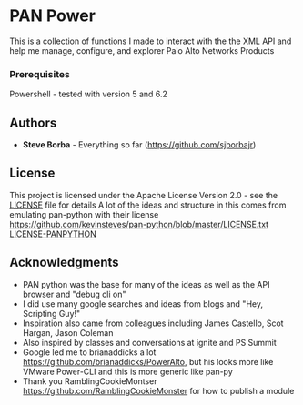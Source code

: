 # PAN Power

This is a collection of functions I made to interact with the the XML API and help me manage, configure, and explorer Palo Alto Networks Products

### Prerequisites

Powershell - tested with version 5 and 6.2

## Authors

* **Steve Borba** - Everything so far (https://github.com/sjborbajr)

## License

This project is licensed under the Apache License Version 2.0 - see the [LICENSE](LICENSE) file for details
A lot of the ideas and structure in this comes from emulating pan-python with their license https://github.com/kevinsteves/pan-python/blob/master/LICENSE.txt [LICENSE-PANPYTHON](LICENSE-PANPYTHON)

## Acknowledgments

* PAN python was the base for many of the ideas as well as the API browser and "debug cli on"
* I did use many google searches and ideas from blogs and "Hey, Scripting Guy!"
* Inspiration also came from colleagues including James Castello, Scot Hargan, Jason Coleman
* Also inspired by classes and conversations at ignite and PS Summit
* Google led me to brianaddicks a lot https://github.com/brianaddicks/PowerAlto, but his looks more like VMware Power-CLI and this is more generic like pan-py
* Thank you RamblingCookieMontser https://github.com/RamblingCookieMonster for how to publish a module

